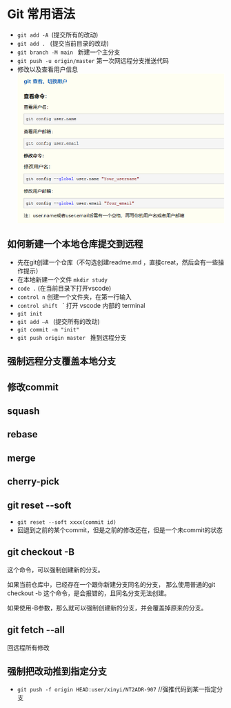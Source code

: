 # Git 常用语法


- `git add -A `(提交所有的改动)
- `git add . ` (提交当前目录的改动)
- ` git branch -M main  ` 新建一个主分支
- `git push -u origin/master` 第一次网远程分支推送代码   
- 修改以及查看用户信息 ![修改以及查看用户信息](./img/git_config_user_name.png)


## 如何新建一个本地仓库提交到远程
-  先在git创建一个仓库（不勾选创建readme.md ，直接creat，然后会有一些操作提示）
-  在本地新建一个文件 `mkdir study`
-  `code .` (在当前目录下打开vscode)
-  `control n` 创建一个文件夹，在第一行输入
-  `control shift ` ` 打开 vscode 内部的 terminal 
-  ` git init `
-  `git add —A ` (提交所有的改动)
- ` git commit -m "init" `
- `git push origin master ` 推到远程分支

## 强制远程分支覆盖本地分支

## 修改commit

## squash


## rebase


## merge

## cherry-pick

##  git reset --soft
-  `git reset --soft xxxx(commit id)`
-  回退到之前的某个commit，但是之前的修改还在，但是一个未commit的状态


## git checkout -B

这个命令，可以强制创建新的分支。

如果当前仓库中，已经存在一个跟你新建分支同名的分支，
那么使用普通的git checkout -b 这个命令，是会报错的，且同名分支无法创建。

如果使用-B参数，那么就可以强制创建新的分支，并会覆盖掉原来的分支。

## git fetch --all  
回远程所有修改

## 强制把改动推到指定分支
- `git push -f origin HEAD:user/xinyi/NT2ADR-907`  //强推代码到某一指定分支


